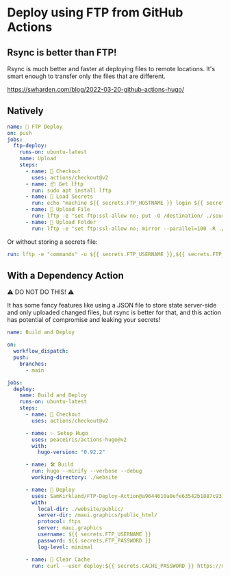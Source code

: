 # Deploy using FTP from GitHub Actions

## Rsync is better than FTP!

Rsync is much better and faster at deploying files to remote locations. It's smart enough to transfer only the files that are different.

https://swharden.com/blog/2022-03-20-github-actions-hugo/

## Natively

```yaml
name: 🚀 FTP Deploy
on: push
jobs:
  ftp-deploy:
    runs-on: ubuntu-latest
    name: Upload
    steps:
      - name: 🛒 Checkout
        uses: actions/checkout@v2
      - name: 📦 Get lftp
        run: sudo apt install lftp
      - name: 🔑 Load Secrets
        run: echo "machine ${{ secrets.FTP_HOSTNAME }} login ${{ secrets.FTP_USERNAME }} password ${{ secrets.FTP_PASSWORD }}" > $HOME/.netrc
      - name: 📄 Upload File
        run: lftp -e "set ftp:ssl-allow no; put -O /destination/ ./source.txt" ${{ secrets.FTP_HOSTNAME }}
      - name: 📁 Upload Folder
        run: lftp -e "set ftp:ssl-allow no; mirror --parallel=100 -R ./source/ /destination/" ${{ secrets.FTP_HOSTNAME }}
```

Or without storing a secrets file:

```yaml
run: lftp -e "commands" -u ${{ secrets.FTP_USERNAME }},${{ secrets.FTP_PASSWORD }} ${{ secrets.FTP_HOSTNAME }}
```

## With a Dependency Action

⚠️ DO NOT DO THIS! ⚠️

It has some fancy features like using a JSON file to store state server-side and only uploaded changed files, but rsync is better for that, and this action has potential of compromise and leaking your secrets!

```yaml
name: Build and Deploy

on:
  workflow_dispatch:
  push:
    branches:
      - main

jobs:
  deploy:
    name: Build and Deploy
    runs-on: ubuntu-latest
    steps:
      - name: 🛒 Checkout
        uses: actions/checkout@v2

      - name: ✨ Setup Hugo
        uses: peaceiris/actions-hugo@v2
        with:
          hugo-version: "0.92.2"

      - name: 🛠️ Build
        run: hugo --minify --verbose --debug
        working-directory: ./website

      - name: 🚀 Deploy
        uses: SamKirkland/FTP-Deploy-Action@a9644610a0efe63542b1887c9317ce8628f56521 # ⚠️ hash for release 4.2.0
        with:
          local-dir: ./website/public/
          server-dir: /maui.graphics/public_html/
          protocol: ftps
          server: maui.graphics
          username: ${{ secrets.FTP_USERNAME }}
          password: ${{ secrets.FTP_PASSWORD }}
          log-level: minimal

      - name: 🧹 Clear Cache
        run: curl --user deploy:${{ secrets.CACHE_PASSWORD }} https://maui.graphics/admin/clear-cache.php
```
